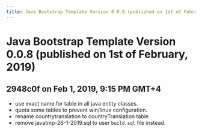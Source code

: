 ```yaml
---
title: Java Bootstrap Template Version 0.0.8 (published on 1st of February, 2019)
---
```

# Java Bootstrap Template Version 0.0.8 (published on 1st of February, 2019)

## 2948c0f on Feb 1, 2019, 9:15 PM GMT+4
- use exact name for table in all java entity classes.
- quota some tables to prevent win/linux configuration.
- rename countrytranslation to countryTranslation table
- remove javatmp-26-1-2019.sql to user `build.sql` file instead.
